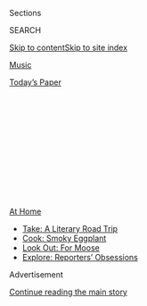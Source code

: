 <div id="app">

<div>

<div>

<div>

<div class="NYTAppHideMasthead css-1q2w90k e1suatyy0">

<div class="section css-ui9rw0 e1suatyy2">

<div class="css-eph4ug er09x8g0">

<div class="css-6n7j50">

</div>

<span class="css-1dv1kvn">Sections</span>

<div class="css-10488qs">

<span class="css-1dv1kvn">SEARCH</span>

</div>

[Skip to content](#site-content)[Skip to site
index](#site-index)

</div>

<div id="masthead-section-label" class="css-1wr3we4 eaxe0e00">

[Music](https://www.nytimes3xbfgragh.onion/section/arts/music)

</div>

<div class="css-10698na e1huz5gh0">

</div>

</div>

<div id="masthead-bar-one" class="section hasLinks css-15hmgas e1csuq9d3">

<div class="css-uqyvli e1csuq9d0">

</div>

<div class="css-1uqjmks e1csuq9d1">

</div>

<div class="css-9e9ivx">

[](https://myaccount.nytimes3xbfgragh.onion/auth/login?response_type=cookie&client_id=vi)

</div>

<div class="css-1bvtpon e1csuq9d2">

[Today’s
Paper](https://www.nytimes3xbfgragh.onion/section/todayspaper)

</div>

</div>

</div>

</div>

<div data-aria-hidden="false">

<div id="site-content" data-role="main">

<div>

<div class="css-1aor85t" style="opacity:0.000000001;z-index:-1;visibility:hidden">

<div class="css-1hqnpie">

<div class="css-epjblv">

<span class="css-17xtcya">[Music](/section/arts/music)</span><span class="css-x15j1o">|</span><span class="css-fwqvlz">Billie
Eilish’s Isolation Awakening, and 8 More New
Songs</span>

</div>

<div class="css-k008qs">

<div class="css-1iwv8en">

<span class="css-18z7m18"></span>

<div>

</div>

</div>

<span class="css-1n6z4y"></span>

<div class="css-1705lsu">

<div class="css-4xjgmj">

<div class="css-4skfbu" data-role="toolbar" data-aria-label="Social Media Share buttons, Save button, and Comments Panel with current comment count" data-testid="share-tools">

  - 
  - 
  - 
  - 
    
    <div class="css-6n7j50">
    
    </div>

  - 

</div>

</div>

</div>

</div>

</div>

</div>

<div id="NYT_TOP_BANNER_REGION" class="css-13pd83m">

<div>

<div id="maps-athome-menu" class="section interactive-content interactive-size-medium css-1edisqu">

<div class="css-17ih8de interactive-body">

<div class="at-home-nav__innerContainer">

<div class="at-home-nav__title">

[At
Home](https://www.nytimes3xbfgragh.onion/spotlight/at-home?action=click&pgtype=Article&state=default&region=TOP_BANNER&context=at_home_menu)

</div>

  - [Take: A Literary Road
    Trip](https://www.nytimes3xbfgragh.onion/2020/07/28/books/time-for-a-literary-road-trip.html?action=click&pgtype=Article&state=default&region=TOP_BANNER&context=at_home_menu)
  - [Cook: Smoky
    Eggplant](https://www.nytimes3xbfgragh.onion/2020/07/29/magazine/bored-with-your-home-cooking-some-smoky-eggplant-will-fix-that.html?action=click&pgtype=Article&state=default&region=TOP_BANNER&context=at_home_menu)
  - [Look Out: For
    Moose](https://www.nytimes3xbfgragh.onion/2020/07/27/travel/moose-michigan-isle-royale.html?action=click&pgtype=Article&state=default&region=TOP_BANNER&context=at_home_menu)
  - [Explore: Reporters’
    Obsessions](https://www.nytimes3xbfgragh.onion/interactive/2020/at-home/even-more-reporters-editors-diaries-lists-recommendations.html?action=click&pgtype=Article&state=default&region=TOP_BANNER&context=at_home_menu)

</div>

</div>

</div>

</div>

</div>

<div id="top-wrapper" class="css-1sy8kpn">

<div id="top-slug" class="css-l9onyx">

Advertisement

</div>

[Continue reading the main
story](#after-top)

<div class="ad top-wrapper" style="text-align:center;height:100%;display:block;min-height:250px">

<div id="top" class="place-ad" data-position="top" data-size-key="top">

</div>

</div>

<div id="after-top">

</div>

</div>

<div>

<div id="sponsor-wrapper" class="css-1hyfx7x">

<div id="sponsor-slug" class="css-19vbshk">

Supported by

</div>

[Continue reading the main
story](#after-sponsor)

<div id="sponsor" class="ad sponsor-wrapper" style="text-align:center;height:100%;display:block">

</div>

<div id="after-sponsor">

</div>

</div>

<div class="css-186x18t">

The Playlist

</div>

<div class="css-1vkm6nb ehdk2mb0">

# Billie Eilish’s Isolation Awakening, and 8 More New Songs

</div>

Hear tracks by Laura Veirs, A.G. Cook, Bill Frisell and others.

<div class="css-79elbk" data-testid="photoviewer-wrapper">

<div class="css-z3e15g" data-testid="photoviewer-wrapper-hidden">

</div>

<div class="css-1a48zt4 ehw59r15" data-testid="photoviewer-children">

![<span class="css-16f3y1r e13ogyst0" data-aria-hidden="true">Billie
Eilish’s first self-isolation-era single is an ode to loving
oneself.</span><span class="css-cnj6d5 e1z0qqy90" itemprop="copyrightHolder"><span class="css-1ly73wi e1tej78p0">Credit...</span><span><span>Kenneth
Cappello</span></span></span>](https://static01.graylady3jvrrxbe.onion/images/2020/07/31/arts/31playlist/31playlist-articleLarge.jpg?quality=75&auto=webp&disable=upscale)

</div>

</div>

<div class="css-18e8msd">

<div class="css-vp77d3 epjyd6m0">

<div class="css-1baulvz">

By [<span class="css-1baulvz" itemprop="name">Jon
Pareles</span>](https://www.nytimes3xbfgragh.onion/by/jon-pareles),
[<span class="css-1baulvz" itemprop="name">Jon
Caramanica</span>](https://www.nytimes3xbfgragh.onion/by/jon-caramanica)
and [<span class="css-1baulvz last-byline" itemprop="name">Giovanni
Russonello</span>](https://www.nytimes3xbfgragh.onion/by/giovanni-russonello)

</div>

</div>

  - July 31,
    2020

  - 
    
    <div class="css-4xjgmj">
    
    <div class="css-d8bdto" data-role="toolbar" data-aria-label="Social Media Share buttons, Save button, and Comments Panel with current comment count" data-testid="share-tools">
    
      - 
      - 
      - 
      - 
        
        <div class="css-6n7j50">
        
        </div>
    
      - 
    
    </div>
    
    </div>

</div>

</div>

<div class="section meteredContent css-1r7ky0e" name="articleBody" itemprop="articleBody">

<div class="css-1fanzo5 StoryBodyCompanionColumn">

<div class="css-53u6y8">

*Every Friday, pop critics for The New York Times weigh in on the week’s
most notable new songs and videos. Just want the music?* [*Listen to the
Playlist on Spotify
here*](https://open.spotify.com/playlist/5S3JLpPLj9BsLFyaVHf8Nf?si=h85ZkCLVT7e_XvKKNuBdPQ)
*(or find our profile: nytimes). Like what you hear? Let us know at*
[*theplaylist@NYTimes.com*](mailto:theplaylist@NYTimes.com) *and* [*sign
up for our Louder
newsletter*](https://www.nytimes3xbfgragh.onion/newsletters/louder?module=inline)*,
a once-a-week blast of our pop music coverage.*

## Billie Eilish, ‘My Future’

</div>

</div>

<div class="css-1u3pw94">

</div>

<div class="css-1fanzo5 StoryBodyCompanionColumn">

<div class="css-53u6y8">

“I’m in love but not with anybody else/Just want to get to know myself,”
Billie Eilish sings on “My Future,” her first self-isolation-era single
— everyone’s quarantine awakening should be so wise. Eilish’s ode to
loving oneself is both textured and uncomplicated. For a full minute and
a half, she leans into her crooner side, singing deep exhales with heavy
flutter. The ambience echoes the astral, roomy R\&B of the Internet and
Steve Lacy, and even when the song kicks into something slightly more
zippy, Eilish’s ease is the dominant mode — worrying about yourself
first makes for no worry at all. JON
CARAMANICA

</div>

</div>

<div class="css-1fanzo5 StoryBodyCompanionColumn">

<div class="css-53u6y8">

## Snakehips and Jess Glynne featuring A Boogie Wit da Hoodie and Davido, ‘Lie for You’

</div>

</div>

<div class="css-cfo9c3">

</div>

<div class="css-1fanzo5 StoryBodyCompanionColumn">

<div class="css-53u6y8">

British dance music producers working with a British singer, an American
sing-rapper and a Nigerian Afrobeats star — in theory, collaborations
like these are a streaming-era blessing. Music like this accelerates
cross-genre, cross-border conversations, and helps export local sounds
globally. In reality, though, what begin as regional particularities —
unique sonic identifiers and sales pitches — end up smeared together so
intensely here that the implicit argument ends up being that these
styles were all the same to begin with. CARAMANICA

## Subculture featuring Rachel Chinouriri, ‘The River Bend’

</div>

</div>

<div class="css-cfo9c3">

</div>

<div class="css-1fanzo5 StoryBodyCompanionColumn">

<div class="css-53u6y8">

Rachel Chinouriri’s voice goes slinking through a jazzy minefield in
“River Bend,” a 2019 song from the British producer Subculture about
urban paranoia that was just rereleased with a video. The bass line
repeats and then multiplies, leaping around the low register as other
instruments and sounds materialize and vanish with equal suddenness:
cowbell, slide guitar, wordless voices, trumpet. She’s surrounded by
phantom threats, with nothing to count on. JON PARELES

## Laura Veirs, ‘Burn Too Bright’

</div>

</div>

<div class="css-cfo9c3">

</div>

<div class="css-1fanzo5 StoryBodyCompanionColumn">

<div class="css-53u6y8">

“Burn Too Bright” is an up-tempo elegy for [Richard
Swift](https://pitchfork.com/thepitch/why-richard-swift-was-an-indie-rock-treasure/),
a prolific Pacific Northwest songwriter, producer and backup musician
who was 41 when he died of hepatitis in 2018 after a long alcohol
addiction. “Who were you running from?/It was yourself all right,” Veirs
sings amid crosscurrents of strings, electric guitars and a
teakettle-whistle synthesizer, sympathetic but also curious about how
well-loved musicianship was not enough. PARELES

</div>

</div>

<div class="css-1fanzo5 StoryBodyCompanionColumn">

<div class="css-53u6y8">

## Mina Tindle featuring Sufjan Stevens, ‘Give a Little Love’

</div>

</div>

<div class="css-cfo9c3">

</div>

<div class="css-1fanzo5 StoryBodyCompanionColumn">

<div class="css-53u6y8">

Sufjan Stevens wrote, produced, arranged and sang wispy backup vocals
for “Give a Little Love” by Mina Tindle, a.k.a. the Parisian singer and
songwriter Pauline De Lassus, who has also sung backup for the National.
It’s from the watercolor zone of Stevens’s catalog, made even more
diaphanous by De Lassus’s guileless voice. In the first half of the
song, she realizes “I’m all alone” in music with a subliminally unstable
seven-beat meter. In the second, she quietly calls for what she needs —
“Give a little bit of your heart” — as the music settles into 4/4 and
she and Stevens overdub themselves into a supportive choir. PARELES

## Randy Travis, ‘Fool’s Love Affair’

</div>

</div>

<div class="css-cfo9c3">

</div>

<div class="css-1fanzo5 StoryBodyCompanionColumn">

<div class="css-53u6y8">

Randy Travis was always a master of stoic, moral songs, even the ones
about misbehavior. So it is with “Fool’s Love Affair,” his first new
song in years. Based on a demo Travis recorded in the early 1980s — way
before his 2013 stroke, which has left him with aphasia — it’s a
reassuringly sturdy jolt of traditionalism. His grip on regret is firm,
so tight he makes it sound like decency. CARAMANICA

## Bill Frisell, ‘Valentine’

</div>

</div>

<div class="css-cfo9c3">

</div>

<div class="css-1fanzo5 StoryBodyCompanionColumn">

<div class="css-53u6y8">

The guitarist Bill Frisell tends to build his improvisations around warm
harmonic intervals and circular gestures — not exactly the jagged
dissonances and sharp jabs of Thelonious Monk. But Monk’s influence is
subtly written into a lot of Frisell’s music, and it comes to the
surface on “Valentine,” a 12-bar blues the guitarist wrote with a
Monkish, asymmetrical wobble. In Monk’s band, the other musicians
usually held fast to a swinging foundation while he dashed off
idiosyncrasies. But the members of Frisell’s trio, the drummer Rudy
Royston and the bassist Thomas Morgan, take a loosened approach,
scattering and scrambling around the melody. “Valentine” is the title
track from this trio’s first album together, due out on Blue Note on
Aug. 14. GIOVANNI RUSSONELLO

</div>

</div>

<div class="css-1fanzo5 StoryBodyCompanionColumn">

<div class="css-53u6y8">

## A.G. Cook, ‘7G (7 Minute Mix)’

</div>

</div>

<div class="css-cfo9c3">

</div>

<div class="css-1fanzo5 StoryBodyCompanionColumn">

<div class="css-53u6y8">

A.G. Cook, the metapop-loving, ultra-shiny electronics auteur who
founded PC Music, plans to release a seven-disc, 49-track collection in
August with each disc devoted to an instrument or concept — i.e., drums,
piano, “extreme vocals” — called “7G.” This is a seven-minute preview
with snippets of a track from each disc — mostly brittle and artificial,
occasionally abrasive or perky. For some people, it’ll be a promising
teaser; for others, it might be all they need. PARELES

## Charles Tolliver, ‘Emperor March’

</div>

</div>

<div class="css-cfo9c3">

</div>

<div class="css-1fanzo5 StoryBodyCompanionColumn">

<div class="css-53u6y8">

The trumpeter Charles Tolliver’s compositions tend to balance syncopated
elements as if they were structural beams. The drums, the piano and
bass, the horns: Each scribbles out its own pattern, contrasting with
the others and occasionally uniting. “Connect,” Tolliver’s first album
in over a decade, stands out in large part based on the quality of his
compositions. The caliber of his company helps too: Across the LP’s four
long tracks, Tolliver is joined by the immortal Buster Williams on bass
and Lenny White on drums, among others. Soloing on “Emperor March,”
Tolliver, 78, steers neatly through the song’s multipart form, starting
out sounding pebbly and piecemeal, ending up spinning triumphant blues
variations. RUSSONELLO

</div>

</div>

</div>

<div>

</div>

<div>

</div>

<div>

</div>

<div>

<div id="bottom-wrapper" class="css-1ede5it">

<div id="bottom-slug" class="css-l9onyx">

Advertisement

</div>

[Continue reading the main
story](#after-bottom)

<div id="bottom" class="ad bottom-wrapper" style="text-align:center;height:100%;display:block;min-height:90px">

</div>

<div id="after-bottom">

</div>

</div>

</div>

</div>

</div>

## Site Index

<div>

</div>

## Site Information Navigation

  - [© <span>2020</span> <span>The New York Times
    Company</span>](https://help.nytimes3xbfgragh.onion/hc/en-us/articles/115014792127-Copyright-notice)

<!-- end list -->

  - [NYTCo](https://www.nytco.com/)
  - [Contact
    Us](https://help.nytimes3xbfgragh.onion/hc/en-us/articles/115015385887-Contact-Us)
  - [Work with us](https://www.nytco.com/careers/)
  - [Advertise](https://nytmediakit.com/)
  - [T Brand Studio](http://www.tbrandstudio.com/)
  - [Your Ad
    Choices](https://www.nytimes3xbfgragh.onion/privacy/cookie-policy#how-do-i-manage-trackers)
  - [Privacy](https://www.nytimes3xbfgragh.onion/privacy)
  - [Terms of
    Service](https://help.nytimes3xbfgragh.onion/hc/en-us/articles/115014893428-Terms-of-service)
  - [Terms of
    Sale](https://help.nytimes3xbfgragh.onion/hc/en-us/articles/115014893968-Terms-of-sale)
  - [Site
    Map](https://spiderbites.nytimes3xbfgragh.onion)
  - [Help](https://help.nytimes3xbfgragh.onion/hc/en-us)
  - [Subscriptions](https://www.nytimes3xbfgragh.onion/subscription?campaignId=37WXW)

</div>

</div>

</div>

</div>
